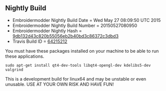 
Nightly Build
------------------------------

* Embroidermodder Nightly Build Date = Wed May 27 08:09:50 UTC 2015
* Embroidermodder Nightly Build Number = 20150527080950
* Embroidermodder Nightly Hash = [9db132d43c820b55056eb2b40bd3c86372c3dbd3](https://github.com/Embroidermodder/Embroidermodder/commit/9db132d43c820b55056eb2b40bd3c86372c3dbd3)
* Travis Build ID = [64215212](https://travis-ci.org/Embroidermodder/Embroidermodder/builds/64215212)

You must have these packages installed on your machine to be able to run these applications.
```
sudo apt-get install qt4-dev-tools libqt4-opengl-dev kdelibs5-dev valgrind
```

This is a development build for linux64 and may be unstable or even unusable.
USE AT YOUR OWN RISK AND HAVE FUN!


